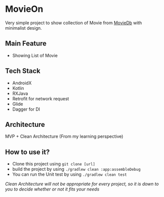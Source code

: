 MovieOn
=====

Very simple project to show collection of Movie from [MovieDb](https://developers.themoviedb.org) with minimalist design.

Main Feature
-------------
* Showing List of Movie

Tech Stack
----------
* AndroidX
* Kotlin
* RXJava
* Retrofit for network request
* Glide
* Dagger for DI

Architecture
-----------
MVP + Clean Architecture (From my learning perspective)

How to use it?
------
- Clone this project using `git clone [url]`
- build the project by using `./gradlew clean :app:assembleDebug`
- You can run the Unit test by using `./gradlew clean test`

*Clean Architecture will not be appropriate for every project, so it is down to you to decide whether or not it fits your needs*